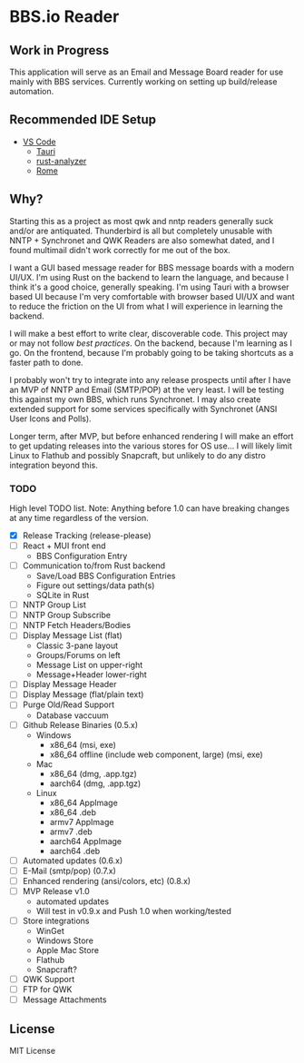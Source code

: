# BBS.io Reader

## Work in Progress

This application will serve as an Email and Message Board reader for use mainly
with BBS services. Currently working on setting up build/release automation.

## Recommended IDE Setup

- [VS Code](https://code.visualstudio.com/)
  - [Tauri](https://marketplace.visualstudio.com/items?itemName=tauri-apps.tauri-vscode)
  - [rust-analyzer](https://marketplace.visualstudio.com/items?itemName=rust-lang.rust-analyzer)
  - [Rome](https://marketplace.visualstudio.com/items?itemName=rome.rome)

## Why?

Starting this as a project as most qwk and nntp readers generally suck and/or
are antiquated. Thunderbird is all but completely unusable with NNTP +
Synchronet and QWK Readers are also somewhat dated, and I found multimail didn't
work correctly for me out of the box.

I want a GUI based message reader for BBS message boards with a modern UI/UX.
I'm using Rust on the backend to learn the language, and because I think it's a
good choice, generally speaking. I'm using Tauri with a browser based UI because
I'm very comfortable with browser based UI/UX and want to reduce the friction on
the UI from what I will experience in learning the backend.

I will make a best effort to write clear, discoverable code. This project may or
may not follow _best practices_. On the backend, because I'm learning as I go.
On the frontend, because I'm probably going to be taking shortcuts as a faster
path to done.

I probably won't try to integrate into any release prospects until after I have
an MVP of NNTP and Email (SMTP/POP) at the very least. I will be testing this
against my own BBS, which runs Synchronet. I may also create extended support
for some services specifically with Synchronet (ANSI User Icons and Polls).

Longer term, after MVP, but before enhanced rendering I will make an effort to
get updating releases into the various stores for OS use... I will likely limit
Linux to Flathub and possibly Snapcraft, but unlikely to do any distro
integration beyond this.

### TODO

High level TODO list. Note: Anything before 1.0 can have breaking changes at any
time regardless of the version.

- [x] Release Tracking (release-please)
- [ ] React + MUI front end
  - BBS Configuration Entry
- [ ] Communication to/from Rust backend
  - Save/Load BBS Configuration Entries
  - Figure out settings/data path(s)
  - SQLite in Rust
- [ ] NNTP Group List
- [ ] NNTP Group Subscribe
- [ ] NNTP Fetch Headers/Bodies
- [ ] Display Message List (flat)
  - Classic 3-pane layout
  - Groups/Forums on left
  - Message List on upper-right
  - Message+Header lower-right
- [ ] Display Message Header
- [ ] Display Message (flat/plain text)
- [ ] Purge Old/Read Support
  - Database vaccuum
- [ ] Github Release Binaries (0.5.x)
  - Windows
    - x86_64 (msi, exe)
    - x86_64 offline (include web component, large) (msi, exe)
  - Mac
    - x86_64 (dmg, .app.tgz)
    - aarch64 (dmg, .app.tgz)
  - Linux
    - x86_64 AppImage
    - x86_64 .deb
    - armv7 AppImage
    - armv7 .deb
    - aarch64 AppImage
    - aarch64 .deb
- [ ] Automated updates (0.6.x)
- [ ] E-Mail (smtp/pop) (0.7.x)
- [ ] Enhanced rendering (ansi/colors, etc) (0.8.x)
- [ ] MVP Release v1.0
  - automated updates
  - Will test in v0.9.x and Push 1.0 when working/tested
- [ ] Store integrations
  - WinGet
  - Windows Store
  - Apple Mac Store
  - Flathub
  - Snapcraft?
- [ ] QWK Support
- [ ] FTP for QWK
- [ ] Message Attachments

## License

MIT License
